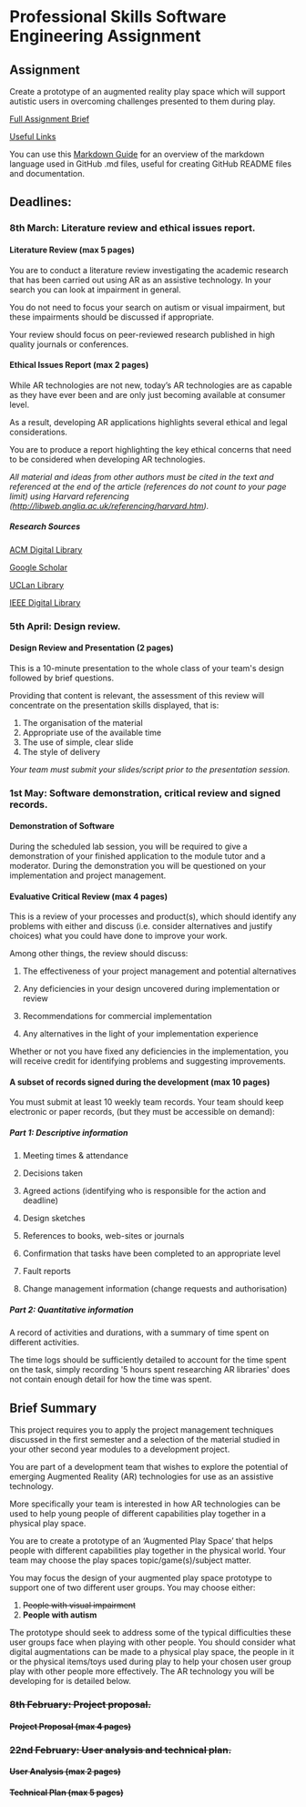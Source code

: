 # Professional Skills Software Engineering Assignment

## Assignment
Create a prototype of an augmented reality play space which will support autistic users in overcoming challenges presented to them during play.

[Full Assignment Brief](https://github.com/crouchbindset/professionalskills/blob/master/BRIEF.md)

[Useful Links](https://github.com/crouchbindset/professionalskills/blob/master/LINKS.md)

You can use this [Markdown Guide](https://guides.github.com/features/mastering-markdown/) for an overview of the markdown language used in GitHub .md files, useful for creating GitHub README files and documentation.

## Deadlines: 

### 8th March: Literature review and ethical issues report. 

#### Literature Review (max 5 pages)

You are to conduct a literature review investigating the academic research that has been carried out using AR as an assistive technology. In your search you can look at impairment in general.

You do not need to focus your search on autism or visual impairment, but these impairments should be discussed if appropriate.

Your review should focus on peer-reviewed research published in high quality journals or conferences.

#### Ethical Issues Report (max 2 pages)

While AR technologies are not new, today’s AR technologies are as capable as they have ever been and are only just becoming available at consumer level.

As a result, developing AR applications highlights several ethical and legal considerations.

You are to produce a report highlighting the key ethical concerns that need to be considered when developing AR technologies. 

*All material and ideas from other authors must be cited in the text and referenced at the end of the article (references do not count to your page limit) using Harvard referencing (http://libweb.anglia.ac.uk/referencing/harvard.htm).*

##### Research Sources

[ACM Digital Library](https://www.acm.org/publications/digital-library)

[Google Scholar](https://scholar.google.co.uk/)

[UCLan Library](https://librarysearch.uclan.ac.uk/)

[IEEE Digital Library](https://ieeexplore.ieee.org/Xplore/home.jsp)

### 5th April: Design review. 

#### Design Review and Presentation (2 pages)

This is a 10-minute presentation to the whole class of your team's design followed by brief questions.

Providing that content is relevant, the assessment of this review will concentrate on the presentation skills displayed, that is:

1. The organisation of the material
2. Appropriate use of the available time
3. The use of simple, clear slide
4. The style of delivery

*Your team must submit your slides/script prior to the presentation session.*

### 1st May: Software demonstration, critical review and signed records.

#### Demonstration of Software

During the scheduled lab session, you will be required to give a demonstration of your finished application to the module tutor and a moderator. During the demonstration you will be questioned on your implementation and project management.

#### Evaluative Critical Review (max 4 pages)

This is a review of your processes and product(s), which should identify any problems with either and discuss (i.e. consider alternatives and justify choices) what you could have done to improve your work.

Among other things, the review should discuss:

1. The effectiveness of your project management and potential alternatives

2. Any deficiencies in your design uncovered during implementation or review

3. Recommendations for commercial implementation

4. Any alternatives in the light of your implementation experience

Whether or not you have fixed any deficiencies in the implementation, you will receive credit for identifying problems and suggesting improvements.

#### A subset of records signed during the development (max 10 pages)

You must submit at least 10 weekly team records. Your team should keep electronic or paper records, (but they must be accessible on demand):

##### Part 1: Descriptive information

1. Meeting times & attendance

2. Decisions taken

3. Agreed actions (identifying who is responsible for the action and deadline)

4. Design sketches

5. References to books, web-sites or journals

6. Confirmation that tasks have been completed to an appropriate level

7. Fault reports

8. Change management information (change requests and authorisation)

##### Part 2: Quantitative information

A record of activities and durations, with a summary of time spent on different activities.

The time logs should be sufficiently detailed to account for the time spent on the task, simply recording '5 hours spent researching AR libraries' does not contain enough detail for how the time was spent.

## Brief Summary 

This project requires you to apply the project management techniques discussed in the first semester and a selection of the material studied in your other second year modules to a development project. 

You are part of a development team that wishes to explore the potential of emerging Augmented Reality (AR) technologies for use as an assistive technology.

More specifically your team is interested in how AR technologies can be used to help young people of different capabilities play together in a physical play space.

You are to create a prototype of an ‘Augmented Play Space’ that helps people with different capabilities play together in the physical world. Your team may choose the play spaces topic/game(s)/subject matter. 

You may focus the design of your augmented play space prototype to support one of two different user groups. You may choose either: 

1. ~~People with visual impairment~~
2. **People with autism**

The prototype should seek to address some of the typical difficulties these user groups face when playing with other people. You should consider what digital augmentations can be made to a physical play space, the people in it or the physical items/toys used during play to help your chosen user group play with other people more effectively. The AR technology you will be developing for is detailed below.

### ~~8th February: Project proposal.~~

#### ~~Project Proposal (max 4 pages)~~

### ~~22nd February: User analysis and technical plan.~~

#### ~~User Analysis (max 2 pages)~~

#### ~~Technical Plan (max 5 pages)~~

